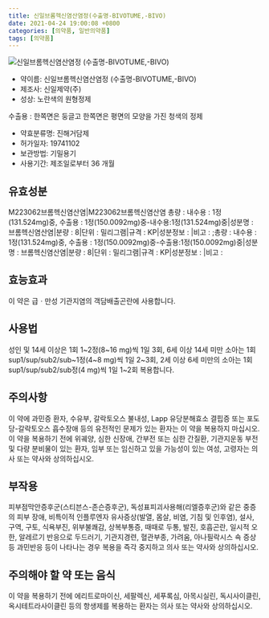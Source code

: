 ```yaml
---
title: 신일브롬헥신염산염정(수출명-BIVOTUME,-BIVO)
date: 2021-04-24 19:00:08 +0800
categories: [의약품, 일반의약품]
tags: [의약품]
---
```

![신일브롬헥신염산염정
(수출명-BIVOTUME,-BIVO)](https://nedrug.mfds.go.kr/pbp/cmn/itemImageDownload/147427572144400033)

- 약이름: 신일브롬헥신염산염정
(수출명-BIVOTUME,-BIVO)
- 제조사: 신일제약(주)
- 성상: 노란색의 원형정제

수출용 : 한쪽면은 둥글고 한쪽면은 평면의 모양을 가진 청색의 정제
- 약효분류명: 진해거담제
- 허가일자: 19741102
- 보관방법: 기밀용기
- 사용기간: 제조일로부터 36 개월
## 유효성분
M223062브롬헥신염산염|M223062브롬헥신염산염
총량 : 내수용 : 1정(131.524mg)중, 수출용 : 1정(150.0092mg)중-내수용:1정(131.524mg)중|성분명 : 브롬헥신염산염|분량 : 8|단위 : 밀리그램|규격 : KP|성분정보 : |비고 : ;총량 : 내수용 : 1정(131.524mg)중, 수출용 : 1정(150.0092mg)중-수출용:1정(150.0092mg)중|성분명 : 브롬헥신염산염|분량 : 8|단위 : 밀리그램|규격 : KP|성분정보 : |비고 :
## 효능효과
이 약은 급ㆍ만성 기관지염의 객담배출곤란에 사용합니다.
## 사용법
성인 및 14세 이상은 1회 1~2정(8~16 mg)씩 1일 3회, 6세 이상 14세 미만 소아는 1회 sup1/sup/sub2/sub~1정(4~8 mg)씩 1일 2~3회, 2세 이상 6세 미만의 소아는 1회 sup1/sup/sub2/sub정(4 mg)씩 1일 1~2회 복용합니다.
## 주의사항
이 약에 과민증 환자, 수유부, 갈락토오스 불내성, Lapp 유당분해효소 결핍증 또는 포도당-갈락토오스 흡수장애 등의 유전적인 문제가 있는 환자는 이 약을 복용하지 마십시오.이 약을 복용하기 전에 위궤양, 심한 신장애, 간부전 또는 심한 간질환, 기관지운동 부전 및 다량 분비물이 있는 환자, 임부 또는 임신하고 있을 가능성이 있는 여성, 고령자는 의사 또는 약사와 상의하십시오.
## 부작용
피부점막안증후군(스티븐스-존슨증후군), 독성표피괴사용해(리엘증후군)와 같은 중증의 피부 장애, 비특이적 인플루엔자 유사증상(발열, 몸살, 비염, 기침 및 인후염), 설사, 구역, 구토, 식욕부진, 위부불쾌감, 상복부통증, 때때로 두통, 발진, 호흡곤란, 일시적 오한, 알레르기 반응으로 두드러기, 기관지경련, 혈관부종, 가려움, 아나필락시스 쇽 증상 등 과민반응 등이 나타나는 경우 복용을 즉각 중지하고 의사 또는 약사와 상의하십시오.
## 주의해야 할 약 또는 음식
이 약을 복용하기 전에 에리트로마이신, 세팔렉신, 세푸록심, 아목시실린, 독시사이클린, 옥시테트라사이클린 등의 항생제를 복용하는 환자는 의사 또는 약사와 상의하십시오.
